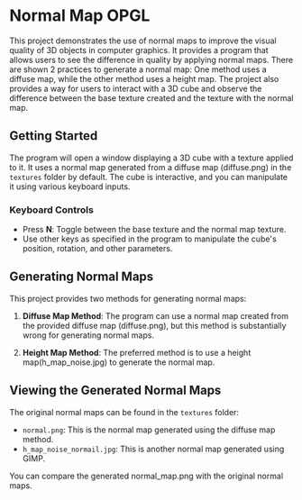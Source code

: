# Normal Map OPGL

This project demonstrates the use of normal maps to improve the visual quality of 3D objects in computer graphics. It provides a program that allows users to see the difference in quality by applying normal
maps. There are shown 2 practices to generate a normal map:
One method uses a diffuse map, while the other method uses a height map. The project also provides a way for users to interact with a 3D cube and observe the difference between the base texture created and
the texture with the normal map.

## Getting Started

The program will open a window displaying a 3D cube with a texture applied to it. It uses a normal map generated from a diffuse map (diffuse.png) in the `textures` folder by default.
The cube is interactive, and you can manipulate it using various keyboard inputs.

### Keyboard Controls

- Press **N**: Toggle between the base texture and the normal map texture.
- Use other keys as specified in the program to manipulate the cube's position, rotation, and other parameters.

## Generating Normal Maps

This project provides two methods for generating normal maps:

1. **Diffuse Map Method**: The program can use a normal map created from the provided diffuse map (diffuse.png), but this method is substantially wrong for generating normal maps.

2. **Height Map Method**: The preferred method is to use a height map(h_map_noise.jpg) to generate the normal map.
## Viewing the Generated Normal Maps

The original normal maps can be found in the `textures` folder:

- `normal.png`: This is the normal map generated using the diffuse map method.
- `h_map_noise_normail.jpg`: This is another normal map generated using GIMP.

You can compare the generated normal_map.png with the original normal maps.
